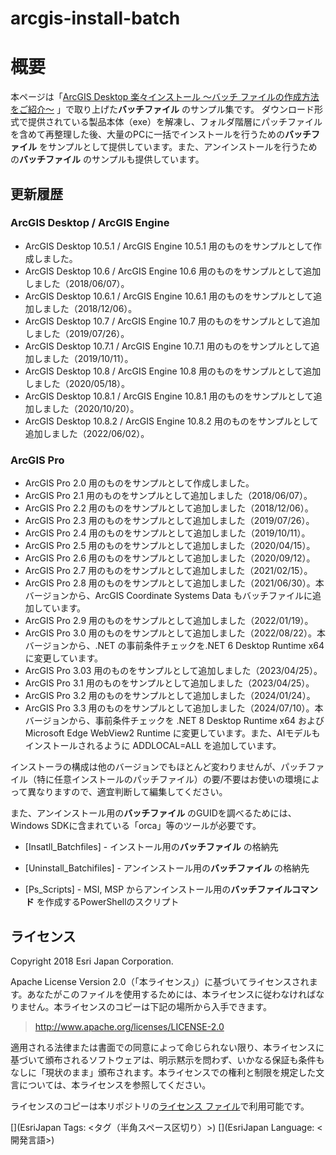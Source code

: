 # arcgis-install-batch
# 概要
本ページは「[ArcGIS Desktop 楽々インストール ～バッチ ファイルの作成方法をご紹介～](https://blog.esrij.com/2018/03/30/post-29732/) 」で取り上げた**バッチファイル** のサンプル集です。
ダウンロード形式で提供されている製品本体（exe）を解凍し、フォルダ階層にパッチファイルを含めて再整理した後、大量のPCに一括でインストールを行うための**バッチファイル** をサンプルとして提供しています。また、アンインストールを行うための**バッチファイル** のサンプルも提供しています。



## 更新履歴
### ArcGIS Desktop / ArcGIS Engine
* ArcGIS Desktop 10.5.1 / ArcGIS Engine 10.5.1 用のものをサンプルとして作成しました。  
* ArcGIS Desktop 10.6   / ArcGIS Engine 10.6 用のものをサンプルとして追加しました（2018/06/07）。  
* ArcGIS Desktop 10.6.1 / ArcGIS Engine 10.6.1 用のものをサンプルとして追加しました（2018/12/06）。  
* ArcGIS Desktop 10.7   / ArcGIS Engine 10.7 用のものをサンプルとして追加しました（2019/07/26）。  
* ArcGIS Desktop 10.7.1 / ArcGIS Engine 10.7.1 用のものをサンプルとして追加しました（2019/10/11）。  
* ArcGIS Desktop 10.8 / ArcGIS Engine 10.8 用のものをサンプルとして追加しました（2020/05/18）。  
* ArcGIS Desktop 10.8.1 / ArcGIS Engine 10.8.1 用のものをサンプルとして追加しました（2020/10/20）。  
* ArcGIS Desktop 10.8.2 / ArcGIS Engine 10.8.2 用のものをサンプルとして追加しました（2022/06/02）。  
  
### ArcGIS Pro
* ArcGIS Pro 2.0 用のものをサンプルとして作成しました。  
* ArcGIS Pro 2.1 用のものをサンプルとして追加しました（2018/06/07）。  
* ArcGIS Pro 2.2 用のものをサンプルとして追加しました（2018/12/06）。  
* ArcGIS Pro 2.3 用のものをサンプルとして追加しました（2019/07/26）。  
* ArcGIS Pro 2.4 用のものをサンプルとして追加しました（2019/10/11）。  
* ArcGIS Pro 2.5 用のものをサンプルとして追加しました（2020/04/15）。  
* ArcGIS Pro 2.6 用のものをサンプルとして追加しました（2020/09/12）。  
* ArcGIS Pro 2.7 用のものをサンプルとして追加しました（2021/02/15）。  
* ArcGIS Pro 2.8 用のものをサンプルとして追加しました（2021/06/30）。本バージョンから、ArcGIS Coordinate Systems Data もバッチファイルに追加しています。  
* ArcGIS Pro 2.9 用のものをサンプルとして追加しました（2022/01/19）。  
* ArcGIS Pro 3.0 用のものをサンプルとして追加しました（2022/08/22）。本バージョンから、.NET の事前条件チェックを.NET 6 Desktop Runtime x64 に変更しています。  
* ArcGIS Pro 3.03 用のものをサンプルとして追加しました（2023/04/25）。  
* ArcGIS Pro 3.1 用のものをサンプルとして追加しました（2023/04/25）。  
* ArcGIS Pro 3.2 用のものをサンプルとして追加しました（2024/01/24）。  
* ArcGIS Pro 3.3 用のものをサンプルとして追加しました（2024/07/10）。本バージョンから、事前条件チェックを .NET 8 Desktop Runtime x64 および Microsoft Edge WebView2 Runtime に変更しています。また、AIモデルもインストールされるように ADDLOCAL=ALL を追加しています。  

インストーラの構成は他のバージョンでもほとんど変わりませんが、パッチファイル（特に任意インストールのパッチファイル）の要/不要はお使いの環境によって異なりますので、適宜判断して編集してください。

また、アンインストール用の**バッチファイル** のGUIDを調べるためには、Windows SDKに含まれている「orca」等のツールが必要です。

- [Insatll_Batchfiles] - インストール用の**バッチファイル** の格納先

- [Uninstall_Batchifiles] - アンインストール用の**バッチファイル** の格納先

- [Ps_Scripts] - MSI, MSP からアンインストール用の**バッチファイルコマンド** を作成するPowerShellのスクリプト


## ライセンス
Copyright 2018 Esri Japan Corporation.

Apache License Version 2.0（「本ライセンス」）に基づいてライセンスされます。あなたがこのファイルを使用するためには、本ライセンスに従わなければなりません。本ライセンスのコピーは下記の場所から入手できます。

> http://www.apache.org/licenses/LICENSE-2.0

適用される法律または書面での同意によって命じられない限り、本ライセンスに基づいて頒布されるソフトウェアは、明示黙示を問わず、いかなる保証も条件もなしに「現状のまま」頒布されます。本ライセンスでの権利と制限を規定した文言については、本ライセンスを参照してください。

ライセンスのコピーは本リポジトリの[ライセンス ファイル](./LICENSE)で利用可能です。

[](EsriJapan Tags: <タグ（半角スペース区切り）>)
[](EsriJapan Language: <開発言語>)
